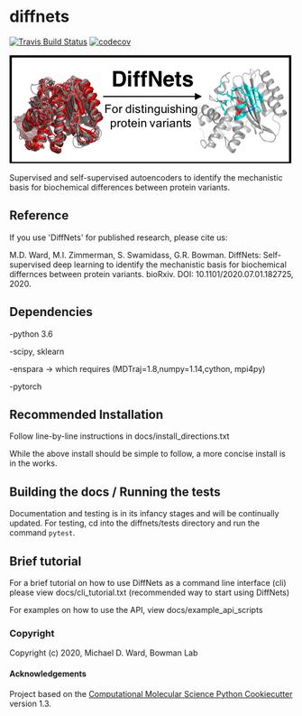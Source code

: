 diffnets
==============================
[//]: # (Badges)
[![Travis Build Status](https://travis-ci.com/REPLACE_WITH_OWNER_ACCOUNT/diffnets.svg?branch=master)](https://travis-ci.com/REPLACE_WITH_OWNER_ACCOUNT/diffnets)
[![codecov](https://codecov.io/gh/REPLACE_WITH_OWNER_ACCOUNT/diffnets/branch/master/graph/badge.svg)](https://codecov.io/gh/REPLACE_WITH_OWNER_ACCOUNT/diffnets/branch/master)

![DiffNets Logo](logo.png)

Supervised and self-supervised autoencoders to identify the mechanistic basis for biochemical differences between protein variants.

## Reference

If you use 'DiffNets' for published research, please cite us:

M.D. Ward, M.I. Zimmerman, S. Swamidass, G.R. Bowman. DiffNets: Self-supervised deep learning to identify the mechanistic basis for biochemical differnces between protein variants. bioRxiv. DOI: 10.1101/2020.07.01.182725, 2020.

## Dependencies

-python 3.6

-scipy, sklearn

-enspara -> which requires (MDTraj=1.8,numpy=1.14,cython, mpi4py)

-pytorch

## Recommended Installation

Follow line-by-line instructions in docs/install_directions.txt

While the above install should be simple to follow, a more concise install is in the works.

## Building the docs / Running the tests

Documentation and testing is in its infancy stages and will be continually updated. For testing, cd into the diffnets/tests directory and run the command `pytest`.

## Brief tutorial

For a brief tutorial on how to use DiffNets as a command line interface (cli) please view docs/cli_tutorial.txt (recommended way to start using DiffNets)

For examples on how to use the API, view docs/example_api_scripts

### Copyright

Copyright (c) 2020, Michael D. Ward, Bowman Lab


#### Acknowledgements
 
Project based on the 
[Computational Molecular Science Python Cookiecutter](https://github.com/molssi/cookiecutter-cms) version 1.3.

